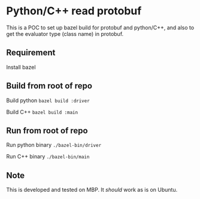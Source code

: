 # Python/C++ read protobuf

This is a POC to set up bazel build for protobuf and python/C++, and also to get the evaluator type (class name) in protobuf.

## Requirement
Install bazel

## Build from root of repo
Build python
`bazel build :driver`

Build C++
`bazel build :main`

## Run from root of repo
Run python binary
`./bazel-bin/driver`

Run C++ binary
`./bazel-bin/main`

## Note
This is developed and tested on MBP. It _should_ work as is on Ubuntu.